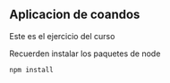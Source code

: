 ## Aplicacion de coandos


Este es el ejercicio del curso


Recuerden instalar los paquetes de node


```
npm install
```